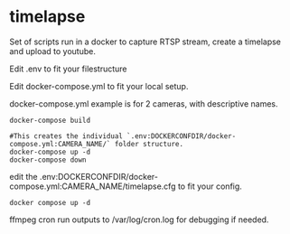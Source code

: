# timelapse
Set of scripts run in a docker to capture RTSP stream, create a timelapse and upload to youtube.


Edit .env to fit your filestructure

Edit docker-compose.yml to fit your local setup.

docker-compose.yml example is for 2 cameras, with descriptive names.

```code
docker-compose build

#This creates the individual `.env:DOCKERCONFDIR/docker-compose.yml:CAMERA_NAME/` folder structure.
docker-compose up -d
docker-compose down
```
edit the .env:DOCKERCONFDIR/docker-compose.yml:CAMERA_NAME/timelapse.cfg to fit your config.

```code
docker compose up -d
```

ffmpeg cron run outputs to /var/log/cron.log for debugging if needed.

